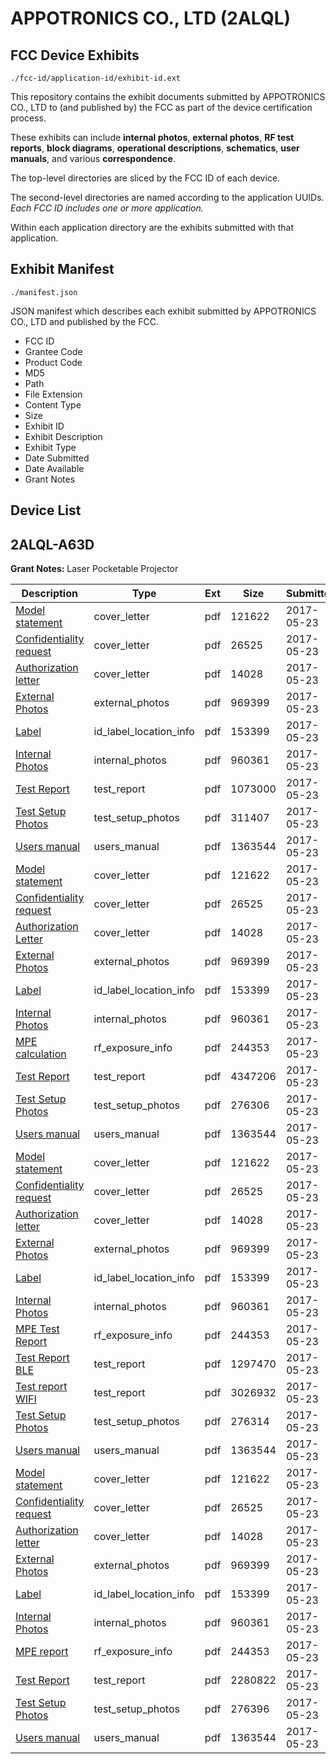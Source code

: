# APPOTRONICS CO., LTD (2ALQL)
## FCC Device Exhibits

```
./fcc-id/application-id/exhibit-id.ext
```

This repository contains the exhibit documents submitted by APPOTRONICS CO., LTD to (and published by) the FCC as part of the device certification process.

These exhibits can include **internal photos**, **external photos**, **RF test reports**, **block diagrams**, **operational descriptions**, **schematics**, **user manuals**, and various **correspondence**.

The top-level directories are sliced by the FCC ID of each device.

The second-level directories are named according to the application UUIDs. *Each FCC ID includes one or more application.*

Within each application directory are the exhibits submitted with that application. 

## Exhibit Manifest

```
./manifest.json
```

JSON manifest which describes each exhibit submitted by APPOTRONICS CO., LTD and published by the FCC.

- FCC ID
- Grantee Code
- Product Code
- MD5
- Path
- File Extension
- Content Type
- Size
- Exhibit ID
- Exhibit Description
- Exhibit Type
- Date Submitted
- Date Available
- Grant Notes

## Device List
## 2ALQL-A63D
**Grant Notes:** Laser Pocketable Projector

| Description | Type | Ext | Size | Submitted | Available |
| ----------- | ---- | --- | ---- | --------- | --------- |
| [Model statement](2ALQL-A63D/94d40bb2dca1d58fdf08c9e7cb72554b/3400343.pdf) | cover_letter | pdf | 121622 | 2017-05-23 | 2017-05-23 |
| [Confidentiality request](2ALQL-A63D/94d40bb2dca1d58fdf08c9e7cb72554b/3400344.pdf) | cover_letter | pdf | 26525 | 2017-05-23 | 2017-05-23 |
| [Authorization letter](2ALQL-A63D/94d40bb2dca1d58fdf08c9e7cb72554b/3400346.pdf) | cover_letter | pdf | 14028 | 2017-05-23 | 2017-05-23 |
| [External Photos](2ALQL-A63D/94d40bb2dca1d58fdf08c9e7cb72554b/3400339.pdf) | external_photos | pdf | 969399 | 2017-05-23 | 2017-05-23 |
| [Label](2ALQL-A63D/94d40bb2dca1d58fdf08c9e7cb72554b/3400345.pdf) | id_label_location_info | pdf | 153399 | 2017-05-23 | 2017-05-23 |
| [Internal Photos](2ALQL-A63D/94d40bb2dca1d58fdf08c9e7cb72554b/3400340.pdf) | internal_photos | pdf | 960361 | 2017-05-23 | 2017-05-23 |
| [Test Report](2ALQL-A63D/94d40bb2dca1d58fdf08c9e7cb72554b/3400347.pdf) | test_report | pdf | 1073000 | 2017-05-23 | 2017-05-23 |
| [Test Setup Photos](2ALQL-A63D/94d40bb2dca1d58fdf08c9e7cb72554b/3400341.pdf) | test_setup_photos | pdf | 311407 | 2017-05-23 | 2017-05-23 |
| [Users manual](2ALQL-A63D/94d40bb2dca1d58fdf08c9e7cb72554b/3400342.pdf) | users_manual | pdf | 1363544 | 2017-05-23 | 2017-05-23 |
| [Model statement](2ALQL-A63D/0c85084f042deef183ac615631712774/3400343.pdf) | cover_letter | pdf | 121622 | 2017-05-23 | 2017-05-23 |
| [Confidentiality request](2ALQL-A63D/0c85084f042deef183ac615631712774/3400344.pdf) | cover_letter | pdf | 26525 | 2017-05-23 | 2017-05-23 |
| [Authorization Letter](2ALQL-A63D/0c85084f042deef183ac615631712774/3400346.pdf) | cover_letter | pdf | 14028 | 2017-05-23 | 2017-05-23 |
| [External Photos](2ALQL-A63D/0c85084f042deef183ac615631712774/3400339.pdf) | external_photos | pdf | 969399 | 2017-05-23 | 2017-05-23 |
| [Label](2ALQL-A63D/0c85084f042deef183ac615631712774/3400345.pdf) | id_label_location_info | pdf | 153399 | 2017-05-23 | 2017-05-23 |
| [Internal Photos](2ALQL-A63D/0c85084f042deef183ac615631712774/3400340.pdf) | internal_photos | pdf | 960361 | 2017-05-23 | 2017-05-23 |
| [MPE calculation](2ALQL-A63D/0c85084f042deef183ac615631712774/3400363.pdf) | rf_exposure_info | pdf | 244353 | 2017-05-23 | 2017-05-23 |
| [Test Report](2ALQL-A63D/0c85084f042deef183ac615631712774/3400463.pdf) | test_report | pdf | 4347206 | 2017-05-23 | 2017-05-23 |
| [Test Setup Photos](2ALQL-A63D/0c85084f042deef183ac615631712774/3400457.pdf) | test_setup_photos | pdf | 276306 | 2017-05-23 | 2017-05-23 |
| [Users manual](2ALQL-A63D/0c85084f042deef183ac615631712774/3400342.pdf) | users_manual | pdf | 1363544 | 2017-05-23 | 2017-05-23 |
| [Model statement](2ALQL-A63D/46a88dbcc2fa45a8b83e6fb7436202b4/3400343.pdf) | cover_letter | pdf | 121622 | 2017-05-23 | 2017-05-23 |
| [Confidentiality request](2ALQL-A63D/46a88dbcc2fa45a8b83e6fb7436202b4/3400344.pdf) | cover_letter | pdf | 26525 | 2017-05-23 | 2017-05-23 |
| [Authorization letter](2ALQL-A63D/46a88dbcc2fa45a8b83e6fb7436202b4/3400346.pdf) | cover_letter | pdf | 14028 | 2017-05-23 | 2017-05-23 |
| [External Photos](2ALQL-A63D/46a88dbcc2fa45a8b83e6fb7436202b4/3400339.pdf) | external_photos | pdf | 969399 | 2017-05-23 | 2017-05-23 |
| [Label](2ALQL-A63D/46a88dbcc2fa45a8b83e6fb7436202b4/3400345.pdf) | id_label_location_info | pdf | 153399 | 2017-05-23 | 2017-05-23 |
| [Internal Photos](2ALQL-A63D/46a88dbcc2fa45a8b83e6fb7436202b4/3400340.pdf) | internal_photos | pdf | 960361 | 2017-05-23 | 2017-05-23 |
| [MPE Test Report](2ALQL-A63D/46a88dbcc2fa45a8b83e6fb7436202b4/3400363.pdf) | rf_exposure_info | pdf | 244353 | 2017-05-23 | 2017-05-23 |
| [Test Report BLE](2ALQL-A63D/46a88dbcc2fa45a8b83e6fb7436202b4/3400441.pdf) | test_report | pdf | 1297470 | 2017-05-23 | 2017-05-23 |
| [Test report WIFI](2ALQL-A63D/46a88dbcc2fa45a8b83e6fb7436202b4/3400442.pdf) | test_report | pdf | 3026932 | 2017-05-23 | 2017-05-23 |
| [Test Setup Photos](2ALQL-A63D/46a88dbcc2fa45a8b83e6fb7436202b4/3400439.pdf) | test_setup_photos | pdf | 276314 | 2017-05-23 | 2017-05-23 |
| [Users manual](2ALQL-A63D/46a88dbcc2fa45a8b83e6fb7436202b4/3400342.pdf) | users_manual | pdf | 1363544 | 2017-05-23 | 2017-05-23 |
| [Model statement](2ALQL-A63D/b67dd3df940106f3e493caf43f892a14/3400343.pdf) | cover_letter | pdf | 121622 | 2017-05-23 | 2017-05-23 |
| [Confidentiality request](2ALQL-A63D/b67dd3df940106f3e493caf43f892a14/3400344.pdf) | cover_letter | pdf | 26525 | 2017-05-23 | 2017-05-23 |
| [Authorization letter](2ALQL-A63D/b67dd3df940106f3e493caf43f892a14/3400346.pdf) | cover_letter | pdf | 14028 | 2017-05-23 | 2017-05-23 |
| [External Photos](2ALQL-A63D/b67dd3df940106f3e493caf43f892a14/3400339.pdf) | external_photos | pdf | 969399 | 2017-05-23 | 2017-05-23 |
| [Label](2ALQL-A63D/b67dd3df940106f3e493caf43f892a14/3400345.pdf) | id_label_location_info | pdf | 153399 | 2017-05-23 | 2017-05-23 |
| [Internal Photos](2ALQL-A63D/b67dd3df940106f3e493caf43f892a14/3400340.pdf) | internal_photos | pdf | 960361 | 2017-05-23 | 2017-05-23 |
| [MPE report](2ALQL-A63D/b67dd3df940106f3e493caf43f892a14/3400363.pdf) | rf_exposure_info | pdf | 244353 | 2017-05-23 | 2017-05-23 |
| [Test Report](2ALQL-A63D/b67dd3df940106f3e493caf43f892a14/3400359.pdf) | test_report | pdf | 2280822 | 2017-05-23 | 2017-05-23 |
| [Test Setup Photos](2ALQL-A63D/b67dd3df940106f3e493caf43f892a14/3400357.pdf) | test_setup_photos | pdf | 276396 | 2017-05-23 | 2017-05-23 |
| [Users manual](2ALQL-A63D/b67dd3df940106f3e493caf43f892a14/3400342.pdf) | users_manual | pdf | 1363544 | 2017-05-23 | 2017-05-23 |
